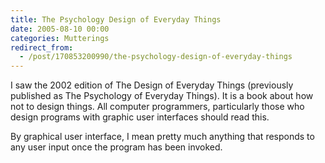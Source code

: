 ```yaml
---
title: The Psychology Design of Everyday Things
date: 2005-08-10 00:00
categories: Mutterings
redirect_from:
  - /post/170853200990/the-psychology-design-of-everyday-things
---
```

I saw the 2002 edition of The Design of Everyday Things (previously published as The Psychology of Everyday Things). It is a book about how not to design things. All computer programmers, particularly those who design programs with graphic user interfaces should read this.

By graphical user interface, I mean pretty much anything that responds to any user input once the program has been invoked.
